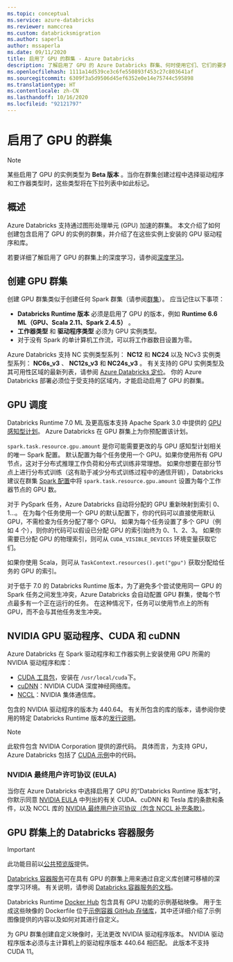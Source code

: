 ```yaml
---
ms.topic: conceptual
ms.service: azure-databricks
ms.reviewer: mamccrea
ms.custom: databricksmigration
ms.author: saperla
author: mssaperla
ms.date: 09/11/2020
title: 启用了 GPU 的群集 - Azure Databricks
description: 了解启用了 GPU 的 Azure Databricks 群集、何时使用它们、它们的要求以及如何创建它们。
ms.openlocfilehash: 1111a14d539ce3c6fe550893f453c27c803641af
ms.sourcegitcommit: 6309f3a5d9506d45ef6352e0e14e75744c595898
ms.translationtype: HT
ms.contentlocale: zh-CN
ms.lasthandoff: 10/16/2020
ms.locfileid: "92121797"
---
```

# <a name="gpu-enabled-clusters"></a><a id="gpu-clusters"> </a><a id="gpu-enabled-clusters"> </a>启用了 GPU 的群集

> [!NOTE]
>
> 某些启用了 GPU 的实例类型为 **Beta 版本** 。当你在群集创建过程中选择驱动程序和工作器类型时，这些类型将在下拉列表中如此标记。

## <a name="overview"></a>概述

Azure Databricks 支持通过图形处理单元 (GPU) 加速的群集。
本文介绍了如何创建包含启用了 GPU 的实例的群集，并介绍了在这些实例上安装的 GPU 驱动程序和库。

若要详细了解启用了 GPU 的群集上的深度学习，请参阅[深度学习](../applications/machine-learning/train-model/deep-learning.md)。

## <a name="create-a-gpu-cluster"></a>创建 GPU 群集

创建 GPU 群集类似于创建任何 Spark 群集（请参阅[群集](index.md)）。
应当记住以下事项：

* **Databricks Runtime 版本** 必须是启用了 GPU 的版本，例如 **Runtime 6.6 ML（GPU、Scala 2.11、Spark 2.4.5）** 。
* **工作器类型** 和 **驱动程序类型** 必须为 GPU 实例类型。
* 对于没有 Spark 的单计算机工作流，可以将工作器数目设置为零。

Azure Databricks 支持 NC 实例类型系列： **NC12** 和 **NC24** 以及 NCv3 实例类型系列： **NC6s_v3** 、 **NC12s_v3** 和 **NC24s_v3** 。 有关支持的 GPU 实例类型及其可用性区域的最新列表，请参阅 [Azure Databricks 定价](https://www.azure.cn/pricing/details/databricks/#instances)。
你的 Azure Databricks 部署必须位于受支持的区域内，才能启动启用了 GPU 的群集。

## <a name="gpu-scheduling"></a>GPU 调度

Databricks Runtime 7.0 ML 及更高版本支持 Apache Spark 3.0 中提供的 [GPU 感知型计划](https://spark.apache.org/docs/3.0.0-preview/configuration.html#custom-resource-scheduling-and-configuration-overview)。 Azure Databricks 在 GPU 群集上为你预配置该计划。

`spark.task.resource.gpu.amount` 是你可能需要更改的与 GPU 感知型计划相关的唯一 Spark 配置。
默认配置为每个任务使用一个 GPU。如果你使用所有 GPU 节点，这对于分布式推理工作负荷和分布式训练非常理想。
如果你想要在部分节点上进行分布式训练（这有助于减少分布式训练过程中的通信开销），Databricks 建议在群集 [Spark 配置](configure.md#spark-config)中将 `spark.task.resource.gpu.amount` 设置为每个工作器节点的 GPU 数。

对于 PySpark 任务，Azure Databricks 自动将分配的 GPU 重新映射到索引 0、1…。
在为每个任务使用一个 GPU 的默认配置下，你的代码可以直接使用默认 GPU，不需检查为任务分配了哪个 GPU。
如果为每个任务设置了多个 GPU（例如 4 个），则你的代码可以假设已分配 GPU 的索引始终为 0、1、2、3。 如果你需要已分配 GPU 的物理索引，则可从 `CUDA_VISIBLE_DEVICES` 环境变量获取它们。

如果你使用 Scala，则可从 `TaskContext.resources().get("gpu")` 获取分配给任务的 GPU 的索引。

对于低于 7.0 的 Databricks Runtime 版本，为了避免多个尝试使用同一 GPU 的 Spark 任务之间发生冲突，Azure Databricks 会自动配置 GPU 群集，使每个节点最多有一个正在运行的任务。
在这种情况下，任务可以使用节点上的所有 GPU，而不会与其他任务发生冲突。

## <a name="nvidia-gpu-driver-cuda-and-cudnn"></a><a id="nvidia"> </a><a id="nvidia-gpu-driver-cuda-and-cudnn"> </a>NVIDIA GPU 驱动程序、CUDA 和 cuDNN

Azure Databricks 在 Spark 驱动程序和工作器实例上安装使用 GPU 所需的 NVIDIA 驱动程序和库：

* [CUDA 工具包](https://developer.nvidia.com/cuda-toolkit)，安装在 `/usr/local/cuda`下。
* [cuDNN](https://developer.nvidia.com/cudnn)：NVIDIA CUDA 深度神经网络库。
* [NCCL](https://developer.nvidia.com/nccl)：NVIDIA 集体通信库。

包含的 NVIDIA 驱动程序的版本为 440.64。
有关所包含的库的版本，请参阅你使用的特定 Databricks Runtime 版本的[发行说明](../release-notes/runtime/index.md#runtime-release-notes)。

> [!NOTE]
>
> 此软件包含 NVIDIA Corporation 提供的源代码。 具体而言，为支持 GPU，Azure Databricks 包括了 [CUDA 示例](https://docs.nvidia.com/cuda/eula/#nvidia-cuda-samples-preface)中的代码。

### <a name="nvidia-end-user-license-agreement-eula"></a>NVIDIA 最终用户许可协议 (EULA)

当你在 Azure Databricks 中选择启用了 GPU 的“Databricks Runtime 版本”时，你默示同意 [NVIDIA EULA](../_static/documents/nvidia-cloud-end-user-license-agreement_clean.pdf) 中列出的有关 CUDA、cuDNN 和 Tesla 库的条款和条件，以及 NCCL 库的 [NVIDIA 最终用户许可协议（包含 NCCL 补充条款）](https://docs.nvidia.com/deeplearning/sdk/nccl-sla/index.html#supplement/)。

## <a name="databricks-container-services-on-gpu-clusters"></a>GPU 群集上的 Databricks 容器服务

> [!IMPORTANT]
>
> 此功能目前以[公共预览版](../release-notes/release-types.md)提供。

[Databricks 容器服务](custom-containers.md)可在具有 GPU 的群集上用来通过自定义库创建可移植的深度学习环境。 有关说明，请参阅 [Databricks 容器服务的文档](custom-containers.md)。

Databricks Runtime [Docker Hub](https://hub.docker.com/u/databricksruntime) 包含具有 GPU 功能的示例基础映像。 用于生成这些映像的 Dockerfile 位于[示例容器 GitHub 存储库](https://github.com/databricks/containers/tree/master/ubuntu/gpu)，其中还详细介绍了示例图像提供的内容以及如何对其进行自定义。

为 GPU 群集创建自定义映像时，无法更改 NVIDIA 驱动程序版本。 NVIDIA 驱动程序版本必须与主计算机上的驱动程序版本 440.64 相匹配。 此版本不支持 CUDA 11。